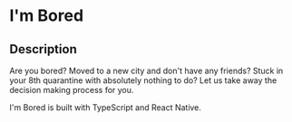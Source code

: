 # I'm Bored

## Description
Are you bored? Moved to a new city and don't have any friends? Stuck in your 8th quarantine with absolutely nothing to do? Let us take away the decision making process for you. 

I'm Bored is built with TypeScript and React Native.